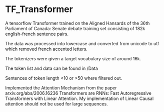 # TF_Transformer

A tensorflow Transformer trained on the Aligned Hansards of the 36th Parliament of Canada: Senate debate training set consisting of 182k english-french sentence pairs.

The data was processed into lowercase and converted from unicode to utf which removed french accented letters.

The tokenizers were given a target vocabulary size of around 16k. 

The token list and data can be found in /Data

Sentences of token length <10 or >50 where filtered out.

Implemented the Attention Mechanism from the paper arxiv.org/abs/2006.16236 Transformers are RNNs: Fast Autoregressive Transformers with Linear Attention. My implementation of Linear Causal attention should not be used for large sequences.
